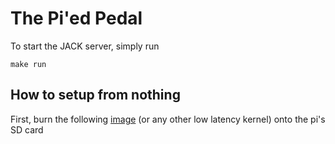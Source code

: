 The Pi'ed Pedal
===========

To start the JACK server, simply run

    make run


How to setup from nothing
-------------------------

First, burn the following [image](http://www.emlid.com/raspberry-pi-real-time-kernel/) (or any other low latency kernel) onto the pi's SD card
